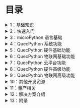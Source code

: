 # 目录

<details>
  <summary>1：基础知识</summary>

- [1.1：物联网和低代码开发](./基础知识/物联网和低代码开发.md)

- [1.2：无线通信模块简介](./基础知识/无线通信模块简介.md)

- [1.3：QuecPython 简介](./基础知识/QuecPython简介.md)

- [1.4：硬件选型](./基础知识/无线通信模块简介.md)

  </details>

<details>
  <summary>2：快速入门</summary>

- [2.1：准备工作](./快速入门/准备工作.md)

- [2.2：上电与连接](./快速入门/上电与连接.md)

- [2.3：固件烧录](./快速入门/固件烧录.md)

- [2.4：QPYcom 基本操作](./快速入门/QPYcom基本操作.md)

  </details>

<details>
  <summary>3：microPython 语言基础</summary>

- [3.1：基本语法规则](./microPython语言基础/基本语法规则.md)

- [3.2：变量和运算](./microPython语言基础/变量和运算.md)

- [3.3：程序流程控制](./microPython语言基础/程序流程控制.md)

- [3.4：常用容器类型](./microPython语言基础/常用容器类型.md)

- [3.5：函数](./microPython语言基础/函数.md)

  </details>

<details>
  <summary>4：QuecPython 系统功能</summary>

- [4.1：系统信息](./QuecPython系统功能/系统信息.md)

- [4.2：日志功能](./QuecPython系统功能/日志功能.md)

- [4.3：文件管理](./QuecPython系统功能/文件管理.md)

- [4.4：时间功能](./QuecPython系统功能/时间功能.md)

- [4.5：数据格式转换](./QuecPython系统功能/数据格式转换.md)

- [4.6：电源管理](./QuecPython系统功能/电源管理.md)

- [4.7：内存管理](./QuecPython系统功能/内存管理.md)

- [4.8：多线程](./QuecPython系统功能/多线程.md)

  </details>

<details>
  <summary>5：QuecPython 硬件基础功能</summary>

- [5.1：GPIO](./QuecPython硬件基础功能/GPIO.md)

- [5.2：外部中断](./QuecPython硬件基础功能/外部中断.md)

- [5.3：串口](./QuecPython硬件基础功能/串口.md)

- [5.4：I2C](./QuecPython硬件基础功能/I2C.md)

- [5.5：SPI](./QuecPython硬件基础功能/SPI.md)

- [5.6：ADC](./QuecPython硬件基础功能/ADC.md)

- [5.7：Timer](./QuecPython硬件基础功能/Timer.md)

- [5.8：PWM](./QuecPython硬件基础功能/PWM.md)

- [5.9：看门狗](./QuecPython硬件基础功能/看门狗.md)

  </details>

<details>
  <summary>6：QuecPython 物联网基础功能</summary>

- [6.1：天线、SIM 卡和网络注册](./QuecPython物联网基础功能/天线SIM卡和网络注册.md)

- [6.2：TCP 与 UDP 通信](./QuecPython物联网基础功能/TCP与UDP通信.md)

- [6.3：HTTP 通信](./QuecPython物联网基础功能/HTTP通信.md)

- [6.4：MQTT 通信](./QuecPython物联网基础功能/MQTT通信.md)

- [6.5：WebSocket 通信](./QuecPython物联网基础功能/WebSocket通信.md)

- [6.6：通信异常处理](./QuecPython物联网基础功能/通信异常处理.md)

  </details>

<details>
  <summary>7：QuecPython 云平台功能</summary>

- [7.1：移远云](./QuecPython云平台功能/移远云.md)

- [7.2：阿里云](./QuecPython云平台功能/阿里云.md)

- [7.3：腾讯云](./QuecPython云平台功能/腾讯云.md)

- [7.4：华为云](./QuecPython云平台功能/华为云.md)

- [7.5：亚马逊云](./QuecPython云平台功能/亚马逊云.md)

- [7.6：移动云](./QuecPython云平台功能/移动云.md)

- [7.7：电信云](./QuecPython云平台功能/电信云.md)

  </details>

<details>
  <summary>8：QuecPython 硬件高级功能</summary>

- [8.1：屏幕显示](./QuecPython硬件高级功能/屏幕显示.md)

- [8.2：LVGL](./QuecPython硬件高级功能/LVGL.md)

- [8.3：摄像头](./QuecPython硬件高级功能/摄像头.md)

- [8.4：低功耗](./QuecPython硬件高级功能/低功耗.md)

- [8.5：音频和 TTS](./QuecPython硬件高级功能/音频和TTS.md)

- [8.6：外接存储](./QuecPython硬件高级功能/外接存储.md)

- [8.7：外接以太网](./QuecPython硬件高级功能/外接以太网.md)

- [8.8：矩阵键盘](./QuecPython硬件高级功能/矩阵键盘.md)

- [8.9：BT 和 BLE](./QuecPython硬件高级功能/BT和BLE.md)

- [8.10：USB 网卡](./QuecPython硬件高级功能/USB网卡.md)

- [8.11：外接 WiFi](./QuecPython硬件高级功能/外接WiFi.md)

  </details>

<details>
  <summary>9：QuecPython 物联网高级功能</summary>

- [9.1：APN 和数据拨号](./QuecPython物联网高级功能/APN和数据拨号.md)

- [9.2：语音通话](./QuecPython物联网高级功能/语音通话.md)

- [9.3：短信](./QuecPython物联网高级功能/短信.md)

- [9.4：定位](./QuecPython物联网高级功能/定位.md)

- [9.5：OTA 升级](./QuecPython物联网高级功能/OTA升级.md)

- [9.6：AES-128 加解密](./QuecPython物联网高级功能/AES-128加解密.md)

  </details>

<details>
  <summary>10：其他开发资源</summary>

- [10.1：QuecPython 编程框架](./其他开发资源/QuecPython编程框架.md)

- [10.2：HeliosSDK](./其他开发资源/HeliosSDK.md)

  </details>

<details>
  <summary>11：量产相关</summary>

- [11.1：脚本加密和固件打包](./量产相关/脚本加密和固件打包.md)

- [11.2：备份分区和数据安全区的使用](./量产相关/备份分区和数据安全区的使用.md)

- [11.3：量产工具使用](./量产相关/量产工具使用.md)

- [11.4：产测工具使用](./量产相关/产测工具使用.md)

- [11.5：硬件设计和生产注意事项](./量产相关/硬件设计和生产注意事项.md)

  </details>

<details>
  <summary>12：解决方案介绍</summary>

- [12.1：DTU](./解决方案介绍/DTU.md)

- [12.2：定位器](./解决方案介绍/定位器.md)

- [12.3：对讲机](./解决方案介绍/对讲机.md)

- [12.4：电表](./解决方案介绍/电表.md)

- [12.5：云喇叭](./解决方案介绍/云喇叭.md)

- [12.6：门磁开关](./解决方案介绍/门磁开关.md)

- [12.7：学生卡](./解决方案介绍/学生卡.md)

- [12.8：充电桩](./解决方案介绍/充电桩.md)

  </details>

<details>
  <summary>13：附录</summary>

- [13.1：QuecPython 开发板板载资源列表](./附录/QuecPython开发板板载资源列表.md)

- [13.2：QuecPython 错误码汇总](./附录/QuecPython错误码汇总.md)

- [13.3：QuecPython 异常处理流程](./附录/QuecPython异常处理流程.md)

  </details>
